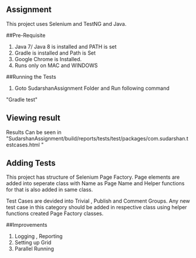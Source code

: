 ## Assignment
This project uses Selenium and TestNG and Java.

##Pre-Requisite
1. Java 7/ Java 8 is installed and PATH is set
2. Gradle is installed and Path is Set
3. Google Chrome is Installed.
4. Runs only on MAC and WINDOWS

##Running the Tests
1. Goto SudarshanAssignment Folder and Run following command

"Gradle test"

## Viewing result

Results Can be seen in "SudarshanAssignment/build/reports/tests/test/packages/com.sudarshan.testcases.html "

## Adding Tests

This project has structure of Selenium Page Factory.  Page elements are added into seperate class with Name as Page Name and Helper functions for that is also added in same class.

Test Cases are devided into Trivial , Publish and Comment Groups.  Any new test case in this category should be added in respective class using helper functions created Page Factory classes.

##Improvements
 
 1. Logging , Reporting
 2. Setting up Grid
 3. Parallel Running


